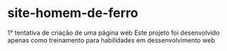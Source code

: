 # site-homem-de-ferro
1° tentativa de criação de uma página web
Este  projeto foi desenvolvido  apenas como treinamento para habilidades em dessenvolvimento web
